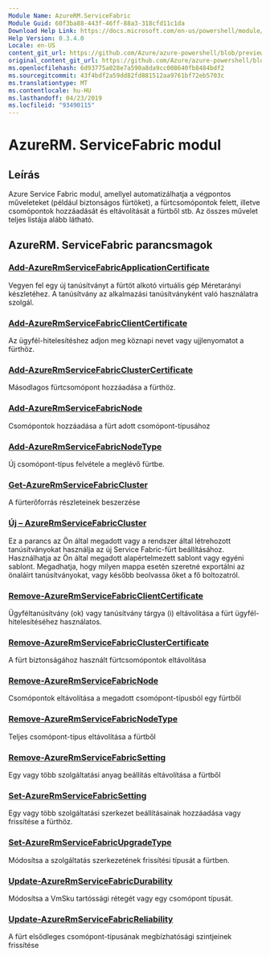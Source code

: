 ```yaml
---
Module Name: AzureRM.ServiceFabric
Module Guid: 60f3ba88-443f-46ff-88a3-318cfd11c1da
Download Help Link: https://docs.microsoft.com/en-us/powershell/module/azurerm.servicefabric
Help Version: 0.3.4.0
Locale: en-US
content_git_url: https://github.com/Azure/azure-powershell/blob/preview/src/ResourceManager/ServiceFabric/Commands.ServiceFabric/help/AzureRM.ServiceFabric.md
original_content_git_url: https://github.com/Azure/azure-powershell/blob/preview/src/ResourceManager/ServiceFabric/Commands.ServiceFabric/help/AzureRM.ServiceFabric.md
ms.openlocfilehash: 6d93775a028e7a590a8da9cc008640fb8484bdf2
ms.sourcegitcommit: 43f4bdf2a59dd82fd881512aa9761bf72eb5703c
ms.translationtype: MT
ms.contentlocale: hu-HU
ms.lasthandoff: 04/23/2019
ms.locfileid: "93490115"
---
```

# AzureRM. ServiceFabric modul
## Leírás
Azure Service Fabric modul, amellyel automatizálhatja a végpontos műveleteket (például biztonságos fürtöket), a fürtcsomópontok felett, illetve csomópontok hozzáadását és eltávolítását a fürtből stb. Az összes művelet teljes listája alább látható.

## AzureRM. ServiceFabric parancsmagok
### [Add-AzureRmServiceFabricApplicationCertificate](Add-AzureRmServiceFabricApplicationCertificate.md)
Vegyen fel egy új tanúsítványt a fürtöt alkotó virtuális gép Méretarányi készletéhez. A tanúsítvány az alkalmazási tanúsítványként való használatra szolgál.

### [Add-AzureRmServiceFabricClientCertificate](Add-AzureRmServiceFabricClientCertificate.md)
Az ügyfél-hitelesítéshez adjon meg köznapi nevet vagy ujjlenyomatot a fürthöz.

### [Add-AzureRmServiceFabricClusterCertificate](Add-AzureRmServiceFabricClusterCertificate.md)
Másodlagos fürtcsomópont hozzáadása a fürthöz.

### [Add-AzureRmServiceFabricNode](Add-AzureRmServiceFabricNode.md)
Csomópontok hozzáadása a fürt adott csomópont-típusához

### [Add-AzureRmServiceFabricNodeType](Add-AzureRmServiceFabricNodeType.md)
Új csomópont-típus felvétele a meglévő fürtbe.

### [Get-AzureRmServiceFabricCluster](Get-AzureRmServiceFabricCluster.md)
A fürterőforrás részleteinek beszerzése

### [Új – AzureRmServiceFabricCluster](New-AzureRmServiceFabricCluster.md)
Ez a parancs az Ön által megadott vagy a rendszer által létrehozott tanúsítványokat használja az új Service Fabric-fürt beállításához. Használhatja az Ön által megadott alapértelmezett sablont vagy egyéni sablont. Megadhatja, hogy milyen mappa esetén szeretné exportálni az önaláírt tanúsítványokat, vagy később beolvassa őket a fő boltozatról. 

### [Remove-AzureRmServiceFabricClientCertificate](Remove-AzureRmServiceFabricClientCertificate.md)
Ügyféltanúsítvány (ok) vagy tanúsítvány tárgya (i) eltávolítása a fürt ügyfél-hitelesítéséhez használatos.

### [Remove-AzureRmServiceFabricClusterCertificate](Remove-AzureRmServiceFabricClusterCertificate.md)
A fürt biztonságához használt fürtcsomópontok eltávolítása

### [Remove-AzureRmServiceFabricNode](Remove-AzureRmServiceFabricNode.md)
Csomópontok eltávolítása a megadott csomópont-típusból egy fürtből

### [Remove-AzureRmServiceFabricNodeType](Remove-AzureRmServiceFabricNodeType.md)
Teljes csomópont-típus eltávolítása a fürtből

### [Remove-AzureRmServiceFabricSetting](Remove-AzureRmServiceFabricSetting.md)
Egy vagy több szolgáltatási anyag beállítás eltávolítása a fürtből

### [Set-AzureRmServiceFabricSetting](Set-AzureRmServiceFabricSetting.md)
Egy vagy több szolgáltatási szerkezet beállításainak hozzáadása vagy frissítése a fürthöz.

### [Set-AzureRmServiceFabricUpgradeType](Set-AzureRmServiceFabricUpgradeType.md)
Módosítsa a szolgáltatás szerkezetének frissítési típusát a fürtben.

### [Update-AzureRmServiceFabricDurability](Update-AzureRmServiceFabricDurability.md)
Módosítsa a VmSku tartóssági rétegét vagy egy csomópont típusát.

### [Update-AzureRmServiceFabricReliability](Update-AzureRmServiceFabricReliability.md)
A fürt elsődleges csomópont-típusának megbízhatósági szintjeinek frissítése

